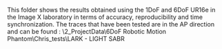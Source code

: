 This folder shows the results obtained using the 1DoF and 6DoF UR16e in the Image X laboratory in terms of accuracy, reproducibility and time synchronization. The traces that have been tested are in the AP direction and can be found : 
\2_ProjectData\6DoF Robotic Motion Phantom\Chris_tests\LARK - LIGHT SABR

